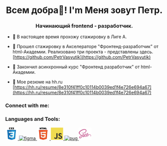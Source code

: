 <h1 align="center">Всем добра👋! I'm Меня зовут Петр.</h1>
<h3 align="center">Начинающий frontend - разработчик.</h3>

- 👯 В настоящее время прохожу стажировку в Лиге А.

- 👯 Прошел стажировку в Акселераторе "Фронтенд-разработчик" от html-Академии. Реализовано три проекта - представлены здесь. [https://github.com/PetrVasyutik](https://github.com/PetrVasyutik)
  
- 👯 Закончил асинхронный курс "Фронтенд разработчик" от html-Академии.

- 📄 Мое резюме на hh.ru [https://hh.ru/resume/8e310f41ff0c10114b0039ed1f4e726e694a67](https://hh.ru/resume/8e310f41ff0c10114b0039ed1f4e726e694a67)

<h3 align="left">Connect with me:</h3>
<p align="left">
</p>

<h3 align="left">Languages and Tools:</h3>
<p align="left"> <a href="https://www.w3schools.com/css/" target="_blank" rel="noreferrer"> <img src="https://raw.githubusercontent.com/devicons/devicon/master/icons/css3/css3-original-wordmark.svg" alt="css3" width="40" height="40"/> </a> <a href="https://www.figma.com/" target="_blank" rel="noreferrer"> <img src="https://www.vectorlogo.zone/logos/figma/figma-icon.svg" alt="figma" width="40" height="40"/> </a> <a href="https://www.w3.org/html/" target="_blank" rel="noreferrer"> <img src="https://raw.githubusercontent.com/devicons/devicon/master/icons/html5/html5-original-wordmark.svg" alt="html5" width="40" height="40"/> </a> <a href="https://developer.mozilla.org/en-US/docs/Web/JavaScript" target="_blank" rel="noreferrer"> <img src="https://raw.githubusercontent.com/devicons/devicon/master/icons/javascript/javascript-original.svg" alt="javascript" width="40" height="40"/> </a> <a href="https://pugjs.org" target="_blank" rel="noreferrer"> <img src="https://cdn.worldvectorlogo.com/logos/pug.svg" alt="pug" width="40" height="40"/> </a> <a href="https://sass-lang.com" target="_blank" rel="noreferrer"> <img src="https://raw.githubusercontent.com/devicons/devicon/master/icons/sass/sass-original.svg" alt="sass" width="40" height="40"/> </a> </p>
